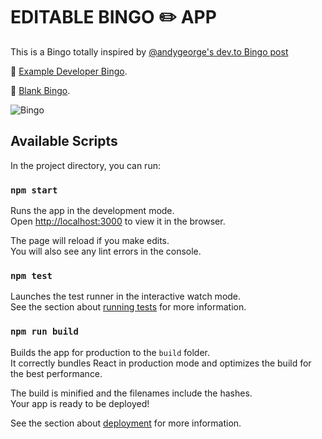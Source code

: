 # EDITABLE BINGO ✏️ APP
This is a Bingo totally inspired by [@andygeorge's dev.to Bingo post](https://dev.to/andygeorge/developer-bingo-56hp)

🔗 [Example Developer Bingo](https://davecaos.github.io/bingo/?0=Has%20a%20mechanical%20keyboard&1=Strong%20opinions%20about%20spaces%20vs%20tabs&2=Has%20over%203%20unfinished%20projects&3=Has%20a%20Mac,%20thinks%20windows%20user%20are%20scrubs&4=Has%20a%20PC,%20thinks%20Mac%20users%20are%20pretentious&5=Uses%20Linux,%20is%20currently%20debugging%20sound%20drivers&6=Has%20argued%20about%20a%20javascript%20framework%20in%20the%20last%20week&7=Says%20%22perfect%20is%20enemy%20of%20good%22but%20spend%2012%20hours%20refactoring%20yesterday&8=Wishes%20they%20were%20an%20Himalayan%20goat%20farmer%20instead&9=Hopes%20someone%20will%20ask%20them%20about%20this%20IDE%20theme&10=%22I%20don%27t%20need%20to%20write%20secure%20code%20it%27s%20not%20my%20job%22&11=Doesn%27t%20understand%20why%20security%20team%20looks%20so%20tired%20all%20time&12=FREE%20SPACE&13=Has%20tried%20keto&14=Extremely%20niche%20political%20ideology%20that%20no%20one%20else%20understand&15=Has%20horror%20stories%20from%20when%20they%20worked%20at%20a%20startup.%20&16=Has%20horror%20stories%20from%20when%20they%20worked%20at%20a%20megacorp.%20&17=Monitor%20sits%20on%20coding%20books%20they%27ve%20never%20read&18=Calls%20themself%20full%20stack&19=Hate%20it%20when%20people%20Calls%20themself%20full%20stack&20=Hasn%27t%20updated%20their%20blog%20in%206%20months.&21=Noise%20cancelling%20headphones&22=Has%2050%20unread%20LinkedIn%20messages%20from%20%20dodgy%20recruiters&23=Breaks%20into%20cold%20sweat%20when%20they%20think%20about%20having%20to%20do%20a%20tech%20interview%20again&24=Has%20named%20their%20desk%20plant&).


🔗 [Blank Bingo](https://davecaos.github.io/bingo/).

![Bingo](https://user-images.githubusercontent.com/6124495/107137446-7b4a4400-68eb-11eb-8e9c-cb4fce51eef3.png)




## Available Scripts

In the project directory, you can run:

### `npm start`

Runs the app in the development mode.\
Open [http://localhost:3000](http://localhost:3000) to view it in the browser.

The page will reload if you make edits.\
You will also see any lint errors in the console.

### `npm test`

Launches the test runner in the interactive watch mode.\
See the section about [running tests](https://facebook.github.io/create-react-app/docs/running-tests) for more information.

### `npm run build`

Builds the app for production to the `build` folder.\
It correctly bundles React in production mode and optimizes the build for the best performance.

The build is minified and the filenames include the hashes.\
Your app is ready to be deployed!

See the section about [deployment](https://facebook.github.io/create-react-app/docs/deployment) for more information.
